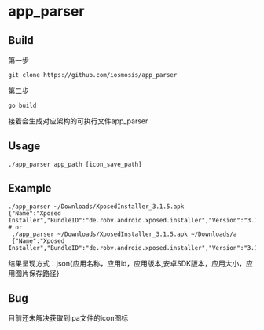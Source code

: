 # app_parser

## Build

第一步
```
git clone https://github.com/iosmosis/app_parser
```

第二步
```
go build

```
接着会生成对应架构的可执行文件app_parser

## Usage

```
./app_parser app_path [icon_save_path]
```
## Example

```
./app_parser ~/Downloads/XposedInstaller_3.1.5.apk
{"Name":"Xposed Installer","BundleID":"de.robv.android.xposed.installer","Version":"3.1.5","SdkVersion":"43","Size":"3105672","Icon":"de.robv.android.xposed.installer/icon.png"}
# or
 ./app_parser ~/Downloads/XposedInstaller_3.1.5.apk ~/Downloads/a 
 {"Name":"Xposed Installer","BundleID":"de.robv.android.xposed.installer","Version":"3.1.5","SdkVersion":"43","Size":"3105672","Icon":"/Users/ios/Downloads/a/icon.png"}
```

结果呈现方式：json{应用名称，应用id，应用版本,安卓SDK版本，应用大小，应用图片保存路径}

## Bug
目前还未解决获取到ipa文件的icon图标
